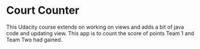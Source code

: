 # Court Counter
 This Udacity course extends on working on views and adds a bit of java code and updating view. This app is to count the score of points Team 1 and Team Two had gained.
